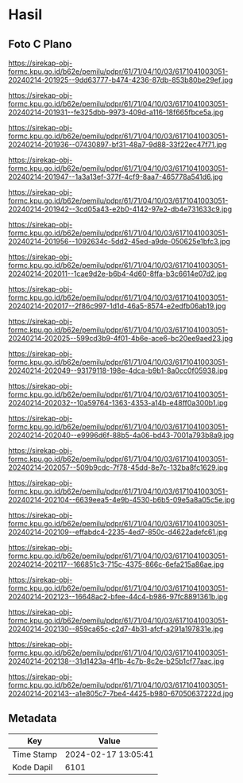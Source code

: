# Hasil

## Foto C Plano

https://sirekap-obj-formc.kpu.go.id/b62e/pemilu/pdpr/61/71/04/10/03/6171041003051-20240214-201925--9dd63777-b474-4236-87db-853b80be29ef.jpg

https://sirekap-obj-formc.kpu.go.id/b62e/pemilu/pdpr/61/71/04/10/03/6171041003051-20240214-201931--fe325dbb-9973-409d-a116-18f665fbce5a.jpg

https://sirekap-obj-formc.kpu.go.id/b62e/pemilu/pdpr/61/71/04/10/03/6171041003051-20240214-201936--07430897-bf31-48a7-9d88-33f22ec47f71.jpg

https://sirekap-obj-formc.kpu.go.id/b62e/pemilu/pdpr/61/71/04/10/03/6171041003051-20240214-201947--1a3a13ef-377f-4cf9-8aa7-465778a541d6.jpg

https://sirekap-obj-formc.kpu.go.id/b62e/pemilu/pdpr/61/71/04/10/03/6171041003051-20240214-201942--3cd05a43-e2b0-4142-97e2-db4e731633c9.jpg

https://sirekap-obj-formc.kpu.go.id/b62e/pemilu/pdpr/61/71/04/10/03/6171041003051-20240214-201956--1092634c-5dd2-45ed-a9de-050625e1bfc3.jpg

https://sirekap-obj-formc.kpu.go.id/b62e/pemilu/pdpr/61/71/04/10/03/6171041003051-20240214-202011--1cae9d2e-b6b4-4d60-8ffa-b3c6614e07d2.jpg

https://sirekap-obj-formc.kpu.go.id/b62e/pemilu/pdpr/61/71/04/10/03/6171041003051-20240214-202017--2f86c997-1d1d-46a5-8574-e2edfb06ab19.jpg

https://sirekap-obj-formc.kpu.go.id/b62e/pemilu/pdpr/61/71/04/10/03/6171041003051-20240214-202025--599cd3b9-4f01-4b6e-ace6-bc20ee9aed23.jpg

https://sirekap-obj-formc.kpu.go.id/b62e/pemilu/pdpr/61/71/04/10/03/6171041003051-20240214-202049--93179118-198e-4dca-b9b1-8a0cc0f05938.jpg

https://sirekap-obj-formc.kpu.go.id/b62e/pemilu/pdpr/61/71/04/10/03/6171041003051-20240214-202032--10a59764-1363-4353-a14b-e48ff0a300b1.jpg

https://sirekap-obj-formc.kpu.go.id/b62e/pemilu/pdpr/61/71/04/10/03/6171041003051-20240214-202040--e9996d6f-88b5-4a06-bd43-7001a793b8a9.jpg

https://sirekap-obj-formc.kpu.go.id/b62e/pemilu/pdpr/61/71/04/10/03/6171041003051-20240214-202057--509b9cdc-7f78-45dd-8e7c-132ba8fc1629.jpg

https://sirekap-obj-formc.kpu.go.id/b62e/pemilu/pdpr/61/71/04/10/03/6171041003051-20240214-202104--6639eea5-4e9b-4530-b6b5-09e5a8a05c5e.jpg

https://sirekap-obj-formc.kpu.go.id/b62e/pemilu/pdpr/61/71/04/10/03/6171041003051-20240214-202109--effabdc4-2235-4ed7-850c-d4622adefc61.jpg

https://sirekap-obj-formc.kpu.go.id/b62e/pemilu/pdpr/61/71/04/10/03/6171041003051-20240214-202117--166851c3-715c-4375-866c-6efa215a86ae.jpg

https://sirekap-obj-formc.kpu.go.id/b62e/pemilu/pdpr/61/71/04/10/03/6171041003051-20240214-202123--16648ac2-bfee-44c4-b986-97fc8891361b.jpg

https://sirekap-obj-formc.kpu.go.id/b62e/pemilu/pdpr/61/71/04/10/03/6171041003051-20240214-202130--859ca65c-c2d7-4b31-afcf-a291a197831e.jpg

https://sirekap-obj-formc.kpu.go.id/b62e/pemilu/pdpr/61/71/04/10/03/6171041003051-20240214-202138--31d1423a-4f1b-4c7b-8c2e-b25b1cf77aac.jpg

https://sirekap-obj-formc.kpu.go.id/b62e/pemilu/pdpr/61/71/04/10/03/6171041003051-20240214-202143--a1e805c7-7be4-4425-b980-67050637222d.jpg


## Metadata

| Key        | Value               |
| ---------- | ------------------- |
| Time Stamp | 2024-02-17 13:05:41 |
| Kode Dapil | 6101                |



